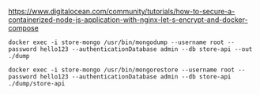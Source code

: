 https://www.digitalocean.com/community/tutorials/how-to-secure-a-containerized-node-js-application-with-nginx-let-s-encrypt-and-docker-compose

<!-- Mongo restore data from local machine database -->

```
docker exec -i store-mongo /usr/bin/mongodump --username root --password hello123 --authenticationDatabase admin --db store-api --out ./dump

docker exec -i store-mongo /usr/bin/mongorestore --username root --password hello123 --authenticationDatabase admin --db store-api ./dump/store-api
```
